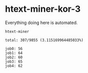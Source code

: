 # htext-miner-kor-3

Everything doing here is automated.

```
htext-miner

total: 307/9855 (3.115169964485033%)

job0: 56
job1: 64
job2: 60
job3: 65
job4: 62
```